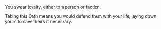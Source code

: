 You swear loyalty, either to a person or faction. 

Taking this Oath means you would defend them with your life, laying down yours to save theirs if necessary.